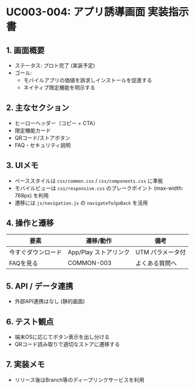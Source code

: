 # UC003-004: アプリ誘導画面 実装指示書

## 1. 画面概要
- ステータス: プロト完了 (実装予定)
- ゴール:
  - モバイルアプリの価値を訴求しインストールを促進する
  - ネイティブ限定機能を明示する

## 2. 主なセクション
- ヒーローヘッダー（コピー + CTA）
- 限定機能カード
- QRコード/ストアボタン
- FAQ・セキュリティ説明

## 3. UIメモ
- ベーススタイルは `css/common.css` / `css/components.css` に準拠
- モバイルビューは `css/responsive.css` のブレークポイント (max-width: 768px) を利用
- 遷移には `js/navigation.js` の `navigateTo`/`goBack` を活用

## 4. 操作と遷移
| 要素 | 遷移/動作 | 備考 |
|------|-----------|------|
| 今すぐダウンロード | App/Play ストアリンク | UTM パラメータ付 |
| FAQを見る | COMMON-003 | よくある質問へ |

## 5. API / データ連携
- 外部API連携はなし (静的画面)

## 6. テスト観点
- 端末OSに応じてボタン表示を出し分ける
- QRコード読み取りで適切なストアに遷移する

## 7. 実装メモ
- リリース後はBranch等のディープリンクサービスを利用

